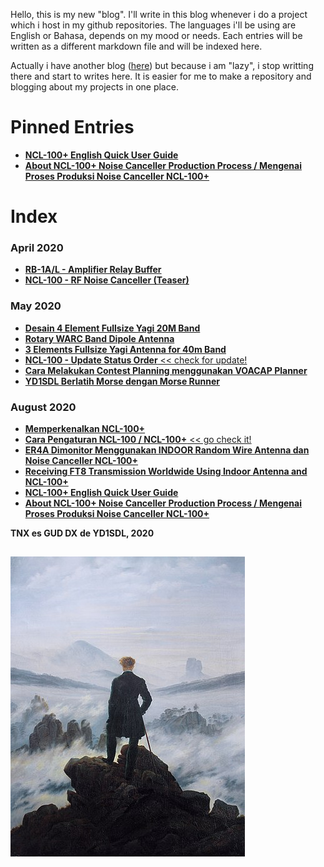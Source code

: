 Hello, this is my new "blog". I'll write in this blog whenever i do a project which i host in my github repositories. The languages i'll be using are English or Bahasa, depends on my mood or needs. Each entries will be written as a different markdown file and will be indexed here.

Actually i have another blog ([here](https://labsdl.wordpress.com/)) but because i am "lazy", i stop writting there and start to writes here. It is easier for me to make a repository and blogging about my projects in one place.

# Pinned Entries
* [**NCL-100+ English Quick User Guide**](./2020-08-17/2020-08-17.md)
* [**About NCL-100+ Noise Canceller Production Process / Mengenai Proses Produksi Noise Canceller NCL-100+**](./2020-08-21/2020-08-21.md)

# Index
### April 2020
* [**RB-1A/L - Amplifier Relay Buffer**](./2020-04-29/2020-04-29.md)
* [**NCL-100 - RF Noise Canceller (Teaser)**](./2020-04-30/2020-04-30.md)

### May 2020
* [**Desain 4 Element Fullsize Yagi 20M Band**](./2020-05-01/2020-05-01.md)
* [**Rotary WARC Band Dipole Antenna**](./2020-05-02/2020-05-02.md)
* [**3 Elements Fullsize Yagi Antenna for 40m Band**](./2020-05-02-2/2020-05-02-2.md)
* [**NCL-100 - Update Status Order** << check for update!](./Update-Status-Order/2020-05-02.md)
* [**Cara Melakukan Contest Planning menggunakan VOACAP Planner**](./2020-05-24/2020-05-24.md)
* [**YD1SDL Berlatih Morse dengan Morse Runner**](./2020-05-26/2020-05-26.md)

### August 2020
* [**Memperkenalkan NCL-100+**](./2020-08-01/2020-08-01.md)
* [**Cara Pengaturan NCL-100 / NCL-100+** << go check it!](./2020-08-02/2020-08-02.md)
* [**ER4A Dimonitor Menggunakan INDOOR Random Wire Antenna dan Noise Canceller NCL-100+**](./2020-08-09/2020-08-09.md)
* [**Receiving FT8 Transmission Worldwide Using Indoor Antenna and NCL-100+**](./2020-08-16/2020-08-16.md)
* [**NCL-100+ English Quick User Guide**](./2020-08-17/2020-08-17.md)
* [**About NCL-100+ Noise Canceller Production Process / Mengenai Proses Produksi Noise Canceller NCL-100+**](./2020-08-21/2020-08-21.md)

**TNX es GUD DX**
**de YD1SDL, 2020**

##

![](./375px-Caspar_David_Friedrich_-_Wanderer_above_the_sea_of_fog.jpg)
